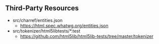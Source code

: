 ## Third-Party Resources

* src/charref/entities.json
  * https://html.spec.whatwg.org/entities.json
* src/tokenizer/html5libtests/*.test
  * https://github.com/html5lib/html5lib-tests/tree/master/tokenizer
